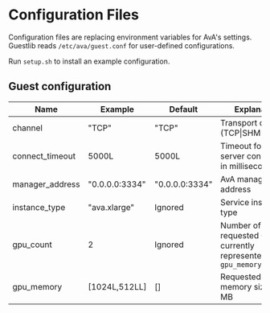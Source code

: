 Configuration Files
===================

Configuration files are replacing environment variables for AvA's settings.
Guestlib reads `/etc/ava/guest.conf` for user-defined configurations.

Run `setup.sh` to install an example configuration.

## Guest configuration

| Name             | Example        | Default        | Explanation                             |
|------------------|----------------|----------------|-----------------------------------------|
| channel          | "TCP"          | "TCP"          | Transport channel (TCP\|SHM\|VSOCK)     |
| connect_timeout  | 5000L          | 5000L          | Timeout for API server connection, in milliseconds |
| manager_address  | "0.0.0.0:3334" | "0.0.0.0:3334" | AvA manager's address                   |
| instance_type    | "ava.xlarge"   | Ignored        | Service instance type                   |
| gpu_count        | 2              | Ignored        | Number of requested GPU, currently represented by `gpu_memory.size()` |
| gpu_memory       | [1024L,512LL]  | []             | Requested GPU memory sizes, in MB       |
